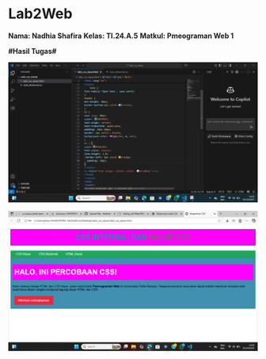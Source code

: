 # Lab2Web
**Nama: Nadhia Shafira**
**Kelas: TI.24.A.5**
**Matkul: Pmeograman Web 1**

**#Hasil Tugas#**

![Codingan Pertama](https://github.com/NadhiaShafira/Lab2Web/blob/8a3630e0ef9505256c0bbf79ae4fe6e9a6736608/Cuplikan%20layar%202025-10-01%20142245.png) 

![Hasil Pertama](https://github.com/NadhiaShafira/Lab2Web/blob/7307ae47ea87f0de6b3ae6936fdfbe4f3f9f9bb5/Cuplikan%20layar%202025-10-01%20142008.png) 
